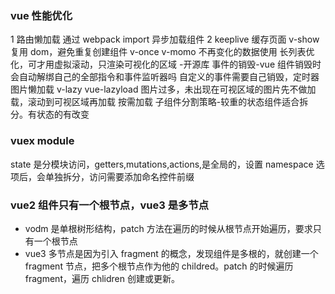 ### vue 性能优化

1 路由懒加载 通过 webpack import 异步加载组件
2 keeplive 缓存页面
v-show 复用 dom，避免重复创建组件
v-once v-momo 不再变化的数据使用
长列表优化，可才用虚拟滚动，只渲染可视化的区域 -开源库
事件的销毁-vue 组件销毁时会自动解绑自己的全部指令和事件监听器吗 自定义的事件需要自己销毁，定时器
图片懒加载 v-lazy vue-lazyload 图片过多，未出现在可视区域的图片先不做加载，滚动到可视区域再加载
按需加载
子组件分割策略-较重的状态组件适合拆分。有状态的有改变

### vuex module

state 是分模块访问，getters,mutations,actions,是全局的，设置 namespace 选项后，会单独拆分，访问需要添加命名控件前缀

### vue2 组件只有一个根节点，vue3 是多节点

- vodm 是单根树形结构，patch 方法在遍历的时候从根节点开始遍历，要求只有一个根节点
- vue3 多节点是因为引入 fragment 的概念，发现组件是多根的，就创建一个 fragment 节点，把多个根节点作为他的 childred。patch 的时候遍历 fragment，遍历 chlidren 创建或更新。
